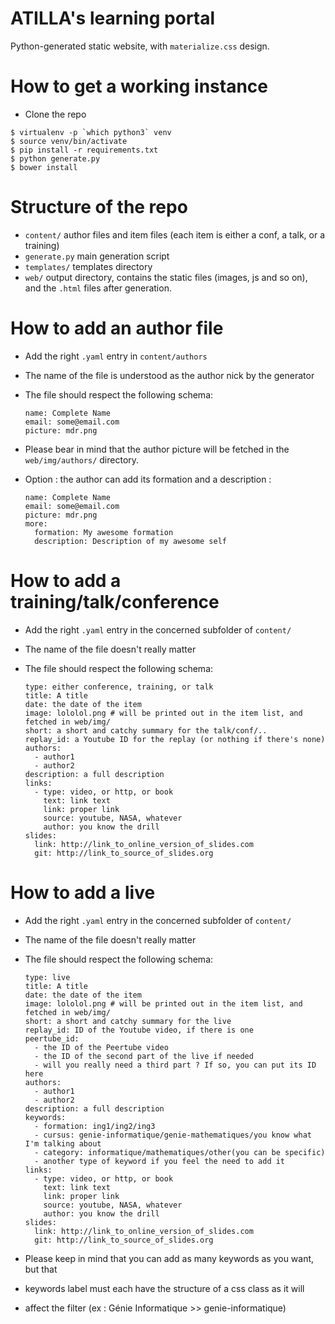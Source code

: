 # ATILLA's learning portal

Python-generated static website, with `materialize.css` design.

# How to get a working instance

* Clone the repo
```
$ virtualenv -p `which python3` venv
$ source venv/bin/activate
$ pip install -r requirements.txt
$ python generate.py
$ bower install
```

# Structure of the repo

* `content/` author files and item files (each item is either a conf, a talk, or a training)
* `generate.py` main generation script
* `templates/` templates directory
* `web/` output directory, contains the static files (images, js and
  so on), and the `.html` files after generation.

# How to add an author file

* Add the right `.yaml` entry in `content/authors`
* The name of the file is understood as the author nick by the generator
* The file should respect the following schema:

    ```
    name: Complete Name
    email: some@email.com
    picture: mdr.png
    ```

* Please bear in mind that the author picture will be fetched in the
  `web/img/authors/` directory.

* Option : the author can add its formation and a description :

    ```
    name: Complete Name
    email: some@email.com
    picture: mdr.png
    more:
      formation: My awesome formation
      description: Description of my awesome self
    ```

# How to add a training/talk/conference

* Add the right `.yaml` entry in the concerned subfolder of `content/`
* The name of the file doesn't really matter
* The file should respect the following schema:

    ```
    type: either conference, training, or talk
    title: A title
    date: the date of the item
    image: lololol.png # will be printed out in the item list, and fetched in web/img/
    short: a short and catchy summary for the talk/conf/..
    replay_id: a Youtube ID for the replay (or nothing if there's none)
    authors:
      - author1
      - author2
    description: a full description
    links:
      - type: video, or http, or book
        text: link text
        link: proper link
        source: youtube, NASA, whatever
        author: you know the drill
    slides:
      link: http://link_to_online_version_of_slides.com
      git: http://link_to_source_of_slides.org
    ```
# How to add a live

* Add the right `.yaml` entry in the concerned subfolder of `content/`
* The name of the file doesn't really matter
* The file should respect the following schema:

    ```
    type: live
    title: A title
    date: the date of the item
    image: lololol.png # will be printed out in the item list, and fetched in web/img/
    short: a short and catchy summary for the live
    replay_id: ID of the Youtube video, if there is one
    peertube_id: 
      - the ID of the Peertube video
      - the ID of the second part of the live if needed
      - will you really need a third part ? If so, you can put its ID here
    authors:
      - author1
      - author2
    description: a full description
    keywords:
      - formation: ing1/ing2/ing3
      - cursus: genie-informatique/genie-mathematiques/you know what I'm talking about
      - category: informatique/mathematiques/other(you can be specific)
      - another type of keyword if you feel the need to add it
    links:
      - type: video, or http, or book
        text: link text
        link: proper link
        source: youtube, NASA, whatever
        author: you know the drill
    slides:
      link: http://link_to_online_version_of_slides.com
      git: http://link_to_source_of_slides.org
    ```

* Please keep in mind that you can add as many keywords as you want, but that
* keywords label must each have the structure of a css class as it will
* affect the filter (ex : Génie Informatique >> genie-informatique)